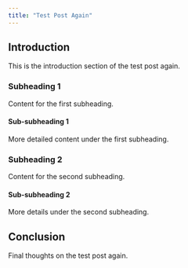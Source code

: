 ```yaml
---
title: "Test Post Again"
---
```


## Introduction

This is the introduction section of the test post again.

### Subheading 1

Content for the first subheading.

#### Sub-subheading 1

More detailed content under the first subheading.

### Subheading 2

Content for the second subheading.

#### Sub-subheading 2

More details under the second subheading.

## Conclusion

Final thoughts on the test post again.
